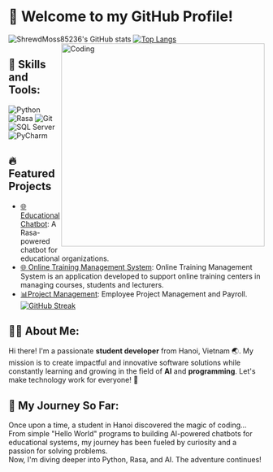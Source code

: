 # 👋 Welcome to my GitHub Profile!
![ShrewdMoss85236's GitHub stats](https://github-readme-stats.vercel.app/api?username=ShrewdMoss85236&show_icons=true&theme=radical)
[![Top Langs](https://github-readme-stats.vercel.app/api/top-langs/?username=ShrewdMoss85236&layout=compact&theme=radical)](https://github.com/anuraghazra/github-readme-stats)
<img align="right" alt="Coding" width="400" src="https://media.giphy.com/media/LmNwrBhejkK9EFP504/giphy.gif">

## 🚀 Skills and Tools:
<p>
  <img src="https://img.shields.io/badge/Python-3776AB?style=for-the-badge&logo=python&logoColor=white" alt="Python">
  <img src="https://img.shields.io/badge/Rasa-56347C?style=for-the-badge&logo=rasa&logoColor=white" alt="Rasa">
  <img src="https://img.shields.io/badge/Git-F05032?style=for-the-badge&logo=git&logoColor=white" alt="Git">
  <img src="https://img.shields.io/badge/SQL Server-CC2927?style=for-the-badge&logo=microsoft-sql-server&logoColor=white" alt="SQL Server">
  <img src="https://img.shields.io/badge/PyCharm-000000?style=for-the-badge&logo=pycharm&logoColor=white" alt="PyCharm">
</p>

## 🔥 Featured Projects
- [🌐 Educational Chatbot](https://github.com/ShrewdMoss85236/edu-chatbot): A Rasa-powered chatbot for educational organizations.
- [🌐 Online Training Management System](https://github.com/ShrewdMoss85236/online-training-management-system): Online Training Management System is an application developed to support online training centers in managing courses, students and lecturers.
- [📊Project Management](https://github.com/ShrewdMoss85236/project-management): Employee Project Management and Payroll.
[![GitHub Streak](https://streak-stats.demolab.com/?user=ShrewdMoss85236&theme=radical)](https://git.io/streak-stats)
## 🧑‍💻 About Me:
Hi there! I'm a passionate **student developer** from Hanoi, Vietnam 🌏. My mission is to create impactful and innovative software solutions while constantly learning and growing in the field of **AI** and **programming**. Let's make technology work for everyone! 🚀
## 🌟 My Journey So Far:
Once upon a time, a student in Hanoi discovered the magic of coding...  
From simple "Hello World" programs to building AI-powered chatbots for educational systems, my journey has been fueled by curiosity and a passion for solving problems.  
Now, I'm diving deeper into Python, Rasa, and AI. The adventure continues!
